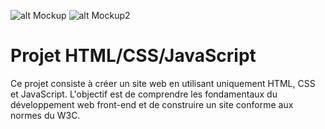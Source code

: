 ![alt Mockup](https://s3.eu-west-3.amazonaws.com/hbtn.intranet/uploads/medias/2021/4/1f4cd63ecc3a8c03b0f4309b74aca179e225aabf.jpg?X-Amz-Algorithm=AWS4-HMAC-SHA256&X-Amz-Credential=AKIA4MYA5JM5DUTZGMZG%2F20240412%2Feu-west-3%2Fs3%2Faws4_request&X-Amz-Date=20240412T161537Z&X-Amz-Expires=86400&X-Amz-SignedHeaders=host&X-Amz-Signature=a3e329ff7c61183f22976695490a203d7ed31058de8679ab8c3a15d5643a32d4)
![alt Mockup2](https://s3.eu-west-3.amazonaws.com/hbtn.intranet/uploads/medias/2021/4/97c8976d2ff5ff1871d7a0815b72773379df6acb.jpg?X-Amz-Algorithm=AWS4-HMAC-SHA256&X-Amz-Credential=AKIA4MYA5JM5DUTZGMZG%2F20240412%2Feu-west-3%2Fs3%2Faws4_request&X-Amz-Date=20240412T161537Z&X-Amz-Expires=86400&X-Amz-SignedHeaders=host&X-Amz-Signature=fcb3a486392bae1a5f12dc396aa5b6f5c343e3ea544b228240d5c9862ba33697)

# Projet HTML/CSS/JavaScript

Ce projet consiste à créer un site web en utilisant uniquement HTML, CSS et JavaScript. L'objectif est de comprendre les fondamentaux du développement web front-end et de construire un site conforme aux normes du W3C.
